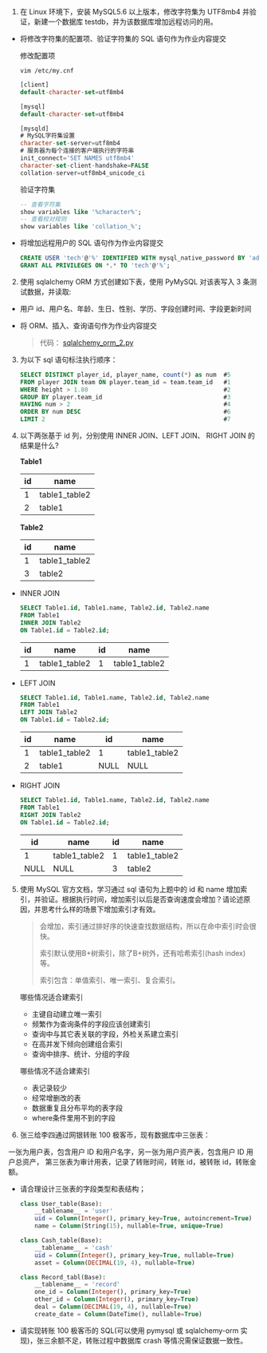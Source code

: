 1. 在 Linux 环境下，安装 MySQL5.6 以上版本，修改字符集为 UTF8mb4 并验证，新建一个数据库 testdb，并为该数据库增加远程访问的用。

- 将修改字符集的配置项、验证字符集的 SQL 语句作为作业内容提交

  修改配置项

  ```shell
  vim /etc/my.cnf
  ```

  ```sql
  [client]
  default-character-set=utf8mb4
  
  [mysql]
  default-character-set=utf8mb4
  
  [mysqld]
  # MySQL字符集设置
  character-set-server=utf8mb4
  # 服务器为每个连接的客户端执行的字符串
  init_connect='SET NAMES utf8mb4'
  character-set-client-handshake=FALSE
  collation-server=utf8mb4_unicode_ci
  ```

  验证字符集

  ```sql
  -- 查看字符集
  show variables like '%character%';
  -- 查看校对规则
  show variables like 'collation_%';
  ```

  

- 将增加远程用户的 SQL 语句作为作业内容提交

  ```sql
  CREATE USER 'tech'@'%' IDENTIFIED WITH mysql_native_password BY 'admin';
  GRANT ALL PRIVILEGES ON *.* TO 'tech'@'%';
  ```



2. 使用 sqlalchemy ORM 方式创建如下表，使用 PyMySQL 对该表写入 3 条测试数据，并读取:

- 用户 id、用户名、年龄、生日、性别、学历、字段创建时间、字段更新时间

- 将 ORM、插入、查询语句作为作业内容提交

  

  > 代码： [sqlalchemy_orm_2.py](./sqlalchemy_orm_2.py)



3. 为以下 sql 语句标注执行顺序：

   ```sql
   SELECT DISTINCT player_id, player_name, count(*) as num  #5
   FROM player JOIN team ON player.team_id = team.team_id   #1
   WHERE height > 1.80                                      #2
   GROUP BY player.team_id                                  #3
   HAVING num > 2                                           #4
   ORDER BY num DESC                                        #6
   LIMIT 2                                                  #7
   ```

   

4. 以下两张基于 id 列，分别使用 INNER JOIN、LEFT JOIN、 RIGHT JOIN 的结果是什么?

    **Table1**

    | id   | name          |
    | ---- | ------------- |
    | 1    | table1_table2 |
    | 2    | table1        |

    **Table2**

    | id   | name          |
    | ---- | ------------- |
    | 1    | table1_table2 |
    | 3    | table2        |



- INNER JOIN

    ```sql
    SELECT Table1.id, Table1.name, Table2.id, Table2.name
    FROM Table1
    INNER JOIN Table2
    ON Table1.id = Table2.id;
    ```

    | id   | name          | id   | name          |
    | ---- | ------------- | ---- | ------------- |
    | 1    | table1_table2 | 1    | table1_table2 |

    

- LEFT JOIN

    ```sql
    SELECT Table1.id, Table1.name, Table2.id, Table2.name
    FROM Table1
    LEFT JOIN Table2
    ON Table1.id = Table2.id;
    ```

    | id   | name          | id   | name          |
    | ---- | ------------- | ---- | ------------- |
    | 1    | table1_table2 | 1    | table1_table2 |
    | 2    | table1        | NULL | NULL          |



- RIGHT JOIN

    ```sql
    SELECT Table1.id, Table1.name, Table2.id, Table2.name
    FROM Table1
    RIGHT JOIN Table2
    ON Table1.id = Table2.id;
    ```
    
    | id   | name          | id   | name          |
    | ---- | ------------- | ---- | ------------- |
    | 1    | table1_table2 | 1    | table1_table2 |
    | NULL | NULL          | 3    | table2        |
    
    

5. 使用 MySQL 官方文档，学习通过 sql 语句为上题中的 id 和 name 增加索引，并验证。根据执行时间，增加索引以后是否查询速度会增加？请论述原因，并思考什么样的场景下增加索引才有效。

   > 会增加，索引通过排好序的快速查找数据结构，所以在命中索引时会很快。
   >
   > 索引默认使用B+树索引，除了B+树外，还有哈希索引(hash index)等。
   >
   > 索引包含：单值索引、唯一索引、复合索引。
   
   
   哪些情况适合建索引
   
   - 主键自动建立唯一索引
   - 频繁作为查询条件的字段应该创建索引
   - 查询中与其它表关联的字段，外检关系建立索引
   - 在高并发下倾向创建组合索引
   - 查询中排序、统计、分组的字段
   
   哪些情况不适合建索引
   
   - 表记录较少
   - 经常增删改的表
   - 数据重复且分布平均的表字段
   - where条件里用不到的字段
   
   



6. 张三给李四通过网银转账 100 极客币，现有数据库中三张表：

一张为用户表，包含用户 ID 和用户名字，另一张为用户资产表，包含用户 ID 用户总资产，
第三张表为审计用表，记录了转账时间，转账 id，被转账 id，转账金额。

- 请合理设计三张表的字段类型和表结构；

  ```sql
  class User_table(Base):
      __tablename__ = 'user'
      uid = Column(Integer(), primary_key=True, autoincrement=True)
      name = Column(String(15), nullable=True, unique=True)
  
  class Cash_table(Base):
      __tablename__ = 'cash'
      uid = Column(Integer(), primary_key=True, nullable=True)
      asset = Column(DECIMAL(19, 4), nullable=True)
  
  class Record_tabl(Base):
      __tablename__ = 'record'
      one_id = Column(Integer(), primary_key=True)
      other_id = Column(Integer(), primary_key=True)
      deal = Column(DECIMAL(19, 4), nullable=True)
      create_date = Column(DateTime(), nullable=True)
  ```

  

- 请实现转账 100 极客币的 SQL(可以使用 pymysql 或 sqlalchemy-orm 实现)，张三余额不足，转账过程中数据库 crash 等情况需保证数据一致性。


